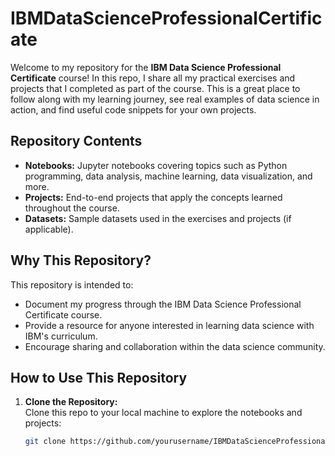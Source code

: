 # IBMDataScienceProfessionalCertificate

Welcome to my repository for the **IBM Data Science Professional Certificate** course! In this repo, I share all my practical exercises and projects that I completed as part of the course. This is a great place to follow along with my learning journey, see real examples of data science in action, and find useful code snippets for your own projects.

## Repository Contents

- **Notebooks:** Jupyter notebooks covering topics such as Python programming, data analysis, machine learning, data visualization, and more.
- **Projects:** End-to-end projects that apply the concepts learned throughout the course.
- **Datasets:** Sample datasets used in the exercises and projects (if applicable).

## Why This Repository?

This repository is intended to:
- Document my progress through the IBM Data Science Professional Certificate course.
- Provide a resource for anyone interested in learning data science with IBM's curriculum.
- Encourage sharing and collaboration within the data science community.

## How to Use This Repository

1. **Clone the Repository:**  
   Clone this repo to your local machine to explore the notebooks and projects:
   ```bash
   git clone https://github.com/yourusername/IBMDataScienceProfessionalCertificate.git
